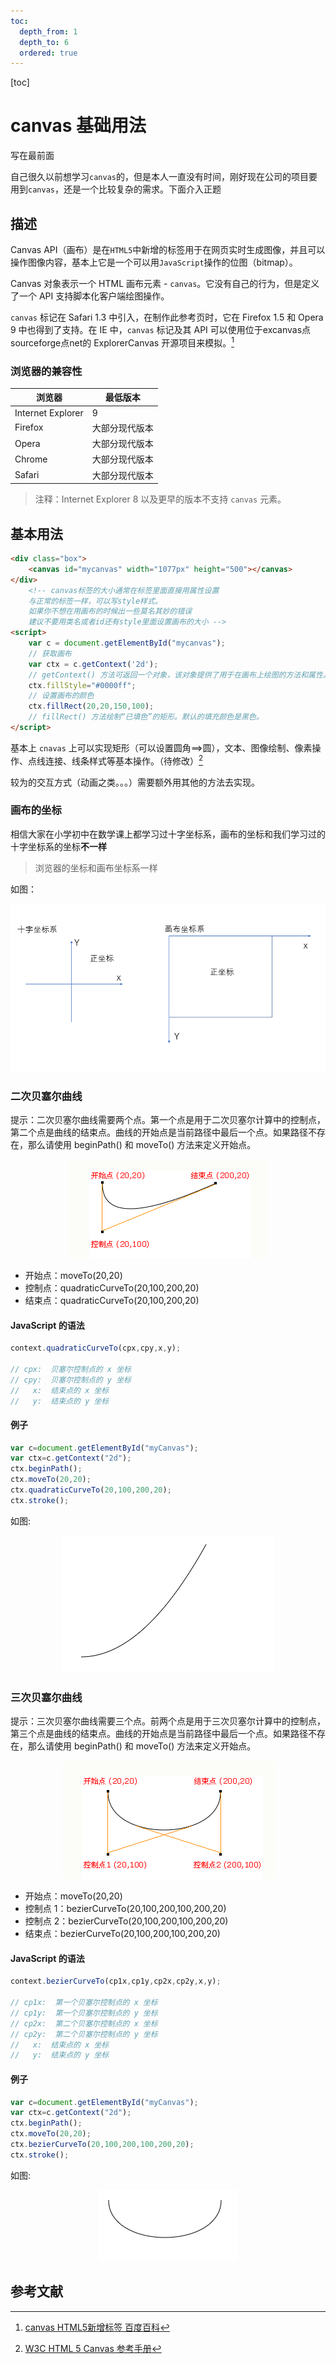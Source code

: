 ```yaml
---
toc:
  depth_from: 1
  depth_to: 6
  ordered: true
---
```


[toc]
# canvas 基础用法

写在最前面

自己很久以前想学习`canvas`的，但是本人一直没有时间，刚好现在公司的项目要用到`canvas`，还是一个比较复杂的需求。下面介入正题

## 描述

Canvas API（画布）是在`HTML5`中新增的标签用于在网页实时生成图像，并且可以操作图像内容，基本上它是一个可以用`JavaScript`操作的位图（bitmap）。

Canvas 对象表示一个 HTML 画布元素 - `canvas`。它没有自己的行为，但是定义了一个 API 支持脚本化客户端绘图操作。

`canvas` 标记在 Safari 1.3 中引入，在制作此参考页时，它在 Firefox 1.5 和 Opera 9 中也得到了支持。在 IE 中，`canvas` 标记及其 API 可以使用位于excanvas点sourceforge点net的 ExplorerCanvas 开源项目来模拟。[^1]

### 浏览器的兼容性

| 浏览器 | 最低版本 |
| -- | --|
|Internet Explorer| 9 |
|Firefox| 大部分现代版本|
|Opera| 大部分现代版本|
|Chrome| 大部分现代版本|
|Safari| 大部分现代版本|

> 注释：Internet Explorer 8 以及更早的版本不支持 `canvas` 元素。

## 基本用法

```html {.line-numbers}
<div class="box">
    <canvas id="mycanvas" width="1077px" height="500"></canvas>
</div>
    <!-- canvas标签的大小通常在标签里面直接用属性设置
    与正常的标签一样，可以写style样式。
    如果你不想在用画布的时候出一些莫名其妙的错误
    建议不要用类名或者id还有style里面设置画布的大小 -->
<script>
    var c = document.getElementById("mycanvas");
    // 获取画布
    var ctx = c.getContext('2d');
    // getContext() 方法可返回一个对象，该对象提供了用于在画布上绘图的方法和属性。 2d作为现写阶段唯一的参数（2019-07-26）
    ctx.fillStyle="#0000ff";
    // 设置画布的颜色
    ctx.fillRect(20,20,150,100);
    // fillRect() 方法绘制“已填色”的矩形。默认的填充颜色是黑色。
</script>
```

基本上 `cnavas` 上可以实现矩形（可以设置圆角==>圆），文本、图像绘制、像素操作、点线连接、线条样式等基本操作。（待修改）[^2]

较为的交互方式（动画之类。。。）需要额外用其他的方法去实现。

### 画布的坐标

相信大家在小学初中在数学课上都学习过十字坐标系，画布的坐标和我们学习过的十字坐标系的坐标**不一样**

> 浏览器的坐标和画布坐标系一样

如图：
<div align=center><img src="/canvas文档图片/十字坐标系与画布坐标系的区别.png" alt="十字坐标系与画布坐标系的区别"/></div>


### 二次贝塞尔曲线

提示：二次贝塞尔曲线需要两个点。第一个点是用于二次贝塞尔计算中的控制点，第二个点是曲线的结束点。曲线的开始点是当前路径中最后一个点。如果路径不存在，那么请使用 beginPath() 和 moveTo() 方法来定义开始点。

<div align=center><img src="/canvas文档图片/二次贝塞尔曲线.png" alt="二次贝塞尔曲线"/></div>

- 开始点：moveTo(20,20)
- 控制点：quadraticCurveTo(20,100,200,20)
- 结束点：quadraticCurveTo(20,100,200,20)

#### JavaScript 的语法

``` javaScript {.line-numbers}
context.quadraticCurveTo(cpx,cpy,x,y);

// cpx:  贝塞尔控制点的 x 坐标
// cpy:  贝塞尔控制点的 y 坐标
//   x:  结束点的 x 坐标
//   y:  结束点的 y 坐标
```
#### 例子
``` javaScript {.line-numbers}
var c=document.getElementById("myCanvas");
var ctx=c.getContext("2d");
ctx.beginPath();
ctx.moveTo(20,20);
ctx.quadraticCurveTo(20,100,200,20);
ctx.stroke();
```
如图:
<div align=center><img src="/canvas文档图片/二次贝塞尔曲线例子.png" alt="二次贝塞尔曲线例子"/></div>

### 三次贝塞尔曲线

提示：三次贝塞尔曲线需要三个点。前两个点是用于三次贝塞尔计算中的控制点，第三个点是曲线的结束点。曲线的开始点是当前路径中最后一个点。如果路径不存在，那么请使用 beginPath() 和 moveTo() 方法来定义开始点。

<div align=center><img src="/canvas文档图片/三次贝塞尔.png" alt="三次贝塞尔"/></div>

- 开始点：moveTo(20,20)
- 控制点 1：bezierCurveTo(20,100,200,100,200,20)
- 控制点 2：bezierCurveTo(20,100,200,100,200,20)
- 结束点：bezierCurveTo(20,100,200,100,200,20)

#### JavaScript 的语法

``` javaScript {.line-numbers}
context.bezierCurveTo(cp1x,cp1y,cp2x,cp2y,x,y);

// cp1x:  第一个贝塞尔控制点的 x 坐标
// cp1y:  第一个贝塞尔控制点的 y 坐标
// cp2x:  第二个贝塞尔控制点的 x 坐标
// cp2y:  第二个贝塞尔控制点的 y 坐标
//   x:  结束点的 x 坐标
//   y:  结束点的 y 坐标
```

#### 例子

``` javaScript {.line-numbers}
var c=document.getElementById("myCanvas");
var ctx=c.getContext("2d");
ctx.beginPath();
ctx.moveTo(20,20);
ctx.bezierCurveTo(20,100,200,100,200,20);
ctx.stroke();
```
如图:
<div align=center><img src="/canvas文档图片/三次贝塞尔曲线例子.png" alt="三次贝塞尔曲线例子"/></div>

## 参考文献

[^1]: [canvas HTML5新增标签 百度百科](https://baike.baidu.com/item/canvas/16416421#viewPageContent)

[^2]: [W3C HTML 5 Canvas 参考手册](http://www.w3school.com.cn/tags/html_ref_canvas.asp)